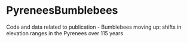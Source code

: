 # PyreneesBumblebees
Code and data related to publication - Bumblebees moving up: shifts in elevation ranges in the Pyrenees over 115 years 
